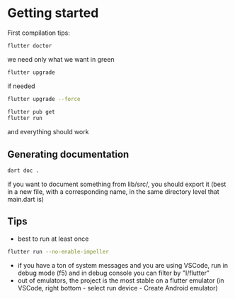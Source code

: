 # Getting started

First compilation tips:

```sh
flutter doctor
```

we need only what we want in green

```sh
flutter upgrade
```

if needed

```sh
flutter upgrade --force
```

```sh
flutter pub get
flutter run
```

and everything should work

## Generating documentation

```sh
dart doc .
```

if you want to document something from lib/src/, you should export it (best in a new file, with a corresponding name, in the same directory level that main.dart is)

## Tips

- best to run at least once

```sh
flutter run --no-enable-impeller
```

- if you have a ton of system messages and you are using VSCode, run in debug mode (f5) and in debug console you can filter by "I/flutter"
- out of emulators, the project is the most stable on a flutter emulator (in VSCode, right bottom - select run device - Create Android emulator)
